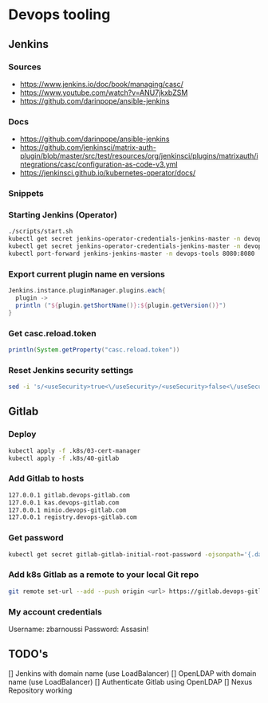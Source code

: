 # Devops tooling

## Jenkins

### Sources

- https://www.jenkins.io/doc/book/managing/casc/
- https://www.youtube.com/watch?v=ANU7jkxbZSM
- https://github.com/darinpope/ansible-jenkins

### Docs

- https://github.com/darinpope/ansible-jenkins
- https://github.com/jenkinsci/matrix-auth-plugin/blob/master/src/test/resources/org/jenkinsci/plugins/matrixauth/integrations/casc/configuration-as-code-v3.yml
- https://jenkinsci.github.io/kubernetes-operator/docs/

### Snippets

### Starting Jenkins (Operator)

```sh
./scripts/start.sh
kubectl get secret jenkins-operator-credentials-jenkins-master -n devops-tools -o 'jsonpath={.data.user}' | base64 -d
kubectl get secret jenkins-operator-credentials-jenkins-master -n devops-tools -o 'jsonpath={.data.password}' | base64 -d
kubectl port-forward jenkins-jenkins-master -n devops-tools 8080:8080
```

### Export current plugin name en versions

```groovy
Jenkins.instance.pluginManager.plugins.each{
  plugin ->
  println ("${plugin.getShortName()}:${plugin.getVersion()}")
}
```

### Get casc.reload.token

```groovy
println(System.getProperty("casc.reload.token"))
```

### Reset Jenkins security settings

```bash
sed -i 's/<useSecurity>true<\/useSecurity>/<useSecurity>false<\/useSecurity>/g' /var/jenkins_home/config.xml 
```

## Gitlab

### Deploy

```sh
kubectl apply -f .k8s/03-cert-manager
kubectl apply -f .k8s/40-gitlab
```

### Add Gitlab to hosts

```txt
127.0.0.1 gitlab.devops-gitlab.com
127.0.0.1 kas.devops-gitlab.com
127.0.0.1 minio.devops-gitlab.com
127.0.0.1 registry.devops-gitlab.com
```

### Get password

```sh
kubectl get secret gitlab-gitlab-initial-root-password -ojsonpath='{.data.password}' | base64 --decode ; echo
```

### Add k8s Gitlab as a remote to your local Git repo

```sh
git remote set-url --add --push origin <url> https://gitlab.devops-gitlab.com/admin
```

### My account credentials

Username: zbarnoussi
Password: Assasin!

## TODO's

[] Jenkins with domain name (use LoadBalancer)
[] OpenLDAP with domain name (use LoadBalancer)
[] Authenticate Gitlab using OpenLDAP
[] Nexus Repository working
